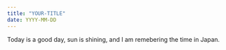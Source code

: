 ```yaml
---
title: "YOUR-TITLE"
date: YYYY-MM-DD
---
```

Today is a good day, sun is shining, and I am remebering the time in Japan.

